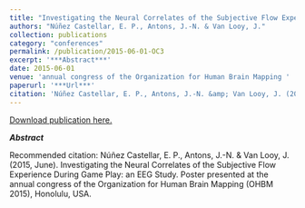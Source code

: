 ```yaml
---
title: "Investigating the Neural Correlates of the Subjective Flow Experience During Game Play: an EEG Study"
authors: "Núñez Castellar, E. P., Antons, J.-N. & Van Looy, J."
collection: publications
category: "conferences"
permalink: /publication/2015-06-01-OC3
excerpt: '***Abstract***'
date: 2015-06-01
venue: 'annual congress of the Organization for Human Brain Mapping '
paperurl: '***Url***'
citation: 'Núñez Castellar, E. P., Antons, J.-N. &amp; Van Looy, J. (2015, June). Investigating the Neural Correlates of the Subjective Flow Experience During Game Play: an EEG Study. Poster presented at the annual congress of the Organization for Human Brain Mapping (OHBM 2015), Honolulu, USA.'
---
```


<a href='***Url***'>Download publication here.</a>

***Abstract***

Recommended citation: Núñez Castellar, E. P., Antons, J.-N. & Van Looy, J. (2015, June). Investigating the Neural Correlates of the Subjective Flow Experience During Game Play: an EEG Study. Poster presented at the annual congress of the Organization for Human Brain Mapping (OHBM 2015), Honolulu, USA.